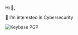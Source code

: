 Hi 👋, 

👀 I’m interested in Cybersecurity

![Keybase PGP](https://img.shields.io/keybase/pgp/4nass)

